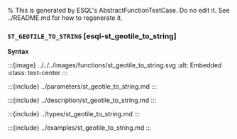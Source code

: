 % This is generated by ESQL's AbstractFunctionTestCase. Do no edit it. See ../README.md for how to regenerate it.

### `ST_GEOTILE_TO_STRING` [esql-st_geotile_to_string]

**Syntax**

:::{image} ../../../images/functions/st_geotile_to_string.svg
:alt: Embedded
:class: text-center
:::


:::{include} ../parameters/st_geotile_to_string.md
:::

:::{include} ../description/st_geotile_to_string.md
:::

:::{include} ../types/st_geotile_to_string.md
:::

:::{include} ../examples/st_geotile_to_string.md
:::
